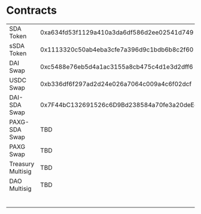 # Contracts

|                   |                                            |   |
| ----------------- | ------------------------------------------ | - |
| SDA Token         | 0xa634fd53f1129a410a3da6df586d2ee02541d749 |   |
| sSDA Token        | 0x1113320c50ab4eba3cfe7a396d9c1bdb6b8c2f60 |   |
| DAI Swap          | 0xc5488e76eb5d4a1ac3155a8cb475c4d1e3d2dff6 |   |
| USDC Swap         | 0xb336df6f297ad2d24e026a7064c009a4c6f02dcf |   |
| DAI-SDA Swap      | 0x7F44bC132691526c6D9Bd238584a70fe3a20deEd |   |
| PAXG-SDA Swap     | TBD                                        |   |
| PAXG Swap         | TBD                                        |   |
| Treasury Multisig | TBD                                        |   |
| DAO Multisig      | TBD                                        |   |
|                   |                                            |   |
|                   |                                            |   |
|                   |                                            |   |
|                   |                                            |   |
|                   |                                            |   |
|                   |                                            |   |

###

